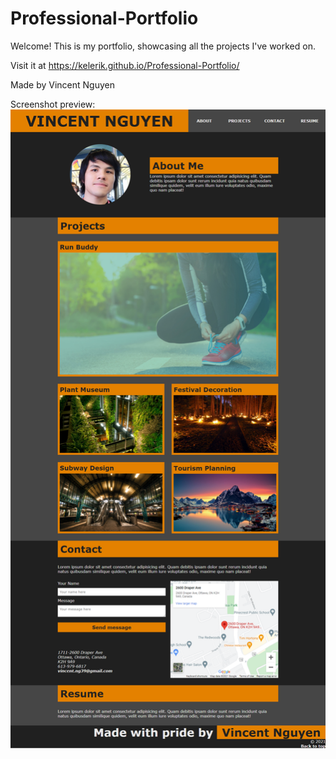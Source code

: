 # Professional-Portfolio

Welcome! This is my portfolio, showcasing all the projects I've worked on.

Visit it at https://kelerik.github.io/Professional-Portfolio/

Made by Vincent Nguyen

Screenshot preview:
![Webpage Screenshot](./assets/img/Screenshot.png)
